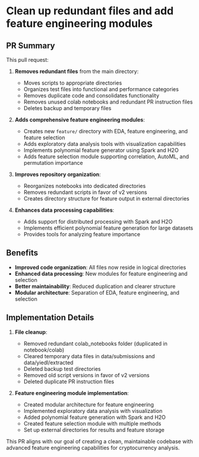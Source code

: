 # Clean up redundant files and add feature engineering modules

## PR Summary

This pull request:

1. **Removes redundant files** from the main directory:
   - Moves scripts to appropriate directories
   - Organizes test files into functional and performance categories
   - Removes duplicate code and consolidates functionality
   - Removes unused colab notebooks and redundant PR instruction files
   - Deletes backup and temporary files

2. **Adds comprehensive feature engineering modules**:
   - Creates new `feature/` directory with EDA, feature engineering, and feature selection
   - Adds exploratory data analysis tools with visualization capabilities
   - Implements polynomial feature generator using Spark and H2O
   - Adds feature selection module supporting correlation, AutoML, and permutation importance

3. **Improves repository organization**:
   - Reorganizes notebooks into dedicated directories
   - Removes redundant scripts in favor of v2 versions
   - Creates directory structure for feature output in external directories

4. **Enhances data processing capabilities**:
   - Adds support for distributed processing with Spark and H2O
   - Implements efficient polynomial feature generation for large datasets
   - Provides tools for analyzing feature importance

## Benefits

- **Improved code organization**: All files now reside in logical directories
- **Enhanced data processing**: New modules for feature engineering and selection
- **Better maintainability**: Reduced duplication and clearer structure
- **Modular architecture**: Separation of EDA, feature engineering, and selection

## Implementation Details

1. **File cleanup**:
   - Removed redundant colab_notebooks folder (duplicated in notebook/colab)
   - Cleared temporary data files in data/submissions and data/yiedl/extracted
   - Deleted backup test directories
   - Removed old script versions in favor of v2 versions
   - Deleted duplicate PR instruction files

2. **Feature engineering module implementation**:
   - Created modular architecture for feature engineering
   - Implemented exploratory data analysis with visualization
   - Added polynomial feature generation with Spark and H2O
   - Created feature selection module with multiple methods
   - Set up external directories for results and feature storage

This PR aligns with our goal of creating a clean, maintainable codebase with advanced feature engineering capabilities for cryptocurrency analysis.